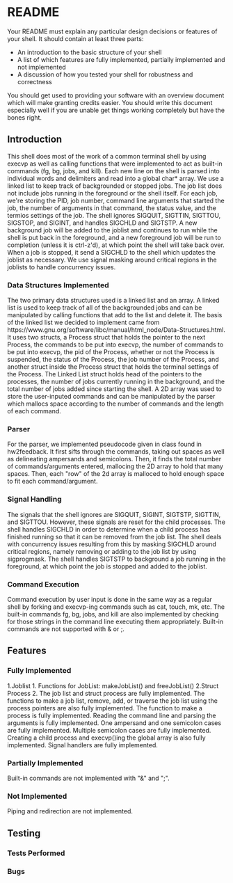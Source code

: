 # README

Your README must explain any particular design decisions or features of your shell. It
should contain at least three parts:
- An introduction to the basic structure of your shell
- A list of which features are fully implemented, partially implemented and not implemented
- A discussion of how you tested your shell for robustness and correctness

You should get used to providing your software with an overview document which will make
granting credits easier. You should write this document especially well if you are unable get
things working completely but have the bones right.

<h2>Introduction</h2>
This shell does most of the work of a common terminal shell by using execvp as well as calling functions that were implemented to act as built-in commands (fg, bg, jobs, and kill). Each new line on the shell is parsed into individual words and delimiters and read into a global char* array. We use a linked list to keep track of backgrounded or stopped jobs. The job list does not include jobs running in the foreground or the shell itself. For each job, we're storing the PID, job number, command line arguments that started the job, the number of arguments in that command, the status value, and the termios settings of the job. The shell ignores SIGQUIT, SIGTTIN, SIGTTOU, SIGSTOP, and SIGINT, and handles SIGCHLD and SIGTSTP. A new background job will be added to the joblist and continues to run while the shell is put back in the foreground, and a new foreground job will be run to completion (unless it is ctrl-z'd), at which point the shell will take back over. When a job is stopped, it send a SIGCHLD to the shell which updates the joblist as necessary. We use signal masking around critical regions in the joblists to handle concurrency issues.

<h3>Data Structures Implemented</h3>
The two primary data structures used is a linked list and an array. A linked list is used to keep track of all of the backgrounded jobs and can be manipulated by calling functions that add to the list and delete it. The basis of the linked list we decided to implement came from https://www.gnu.org/software/libc/manual/html_node/Data-Structures.html. It uses two structs, a Process struct that holds the pointer to the next Process, the commands to be put into execvp, the number of commands to be put into execvp, the pid of the Process, whether or not the Process is suspended, the status of the Process, the job number of the Process, and another struct inside the Process struct that holds the terminal settings of the Process. The Linked List struct holds head of the pointers to the processes, the number of jobs currently running in the background, and the total number of jobs added since starting the shell. A 2D array was used to store the user-inputed commands and can be manipulated by the parser which mallocs space according to the number of commands and the length of each command. 

<h3>Parser</h3>
For the parser, we implemented pseudocode given in class found in hw2feedback. It first sifts through the commands, taking out spaces as well as delineating ampersands and semicolons. Then, it finds the total number of commands/arguments entered, mallocing the 2D array to hold that many spaces. Then, each "row" of the 2d array is malloced to hold enough space to fit each command/argument. 

<h3>Signal Handling</h3>
The signals that the shell ignores are SIGQUIT, SIGINT, SIGTSTP, SIGTTIN, and SIGTTOU. However, these signals are reset for the child processes. The shell handles SIGCHLD in order to determine when a child process has finished running so that it can be removed from the job list. The shell deals with concurrency issues resulting from this by masking SIGCHLD around critical regions, namely removing or adding to the job list by using sigprogmask. The shell handles SIGTSTP to background a job running in the foreground, at which point the job is stopped and added to the joblist.

<h3>Command Execution</h3>
Command execution by user input is done in the same way as a regular shell by forking and execvp-ing commands such as cat, touch, mk, etc. The built-in commands fg, bg, jobs, and kill are also implemented by checking for those strings in the command line executing them appropriately. Built-in commands are not supported with & or ;.

<h2>Features</h2>

<h3>Fully Implemented</h3>
1.Joblist
  1. Functions for JobList: makeJobList() and freeJobList()
2.Struct Process
  2. 
The job list and struct process are fully implemented. The functions to make a job list, remove, add, or traverse the job list using the process pointers are also fully implemented. The function to make a process is fully implemented. Reading the command line and parsing the arguments is fully implemented. One ampersand and one semicolon cases are fully implemented. Multiple semicolon cases are fully implemented. Creating a child process and execvp()ing the global array is also fully implemented. Signal handlers are fully implemented. 

<h3>Partially Implemented</h3>
Built-in commands are not implemented with "&" and ";".


<h3>Not Implemented</h3>
Piping and redirection are not implemented.

<h2>Testing</h2>

<h3>Tests Performed</h3>

<h3>Bugs</h3>
